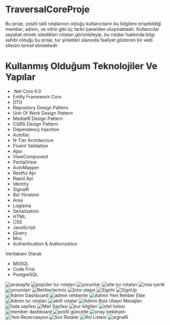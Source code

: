 # TraversalCoreProje
Bu proje, çeşitli tatil rotalarının olduğu kullanıcıların bu bilgilere erişebildiği member, admin, ve vitrin gibi üç farklı panelden oluşmaktadır. Kullanıcılar seyahat etmek istedikleri rotaları görüntüleyip, bu rotalar hakkında bilgi sahibi olduğu bu proje, tur şirketleri alanında faaliyet gösteren bir web sitesini temsil etmektedir.
# Kullanmış Olduğum Teknolojiler Ve Yapılar
* .Net Core 6.0
* Entity Framework Core
* DTO
* Repository Design Pattern
* Unit Of Work Design Pattern
* MediatR Design Pattern
* CQRS Design Pattern
* Dependency Injection
* Autofac
* N-Tier Architecture
* Fluent Validation
* Ajax
* ViewComponent
* PartialView
* AutoMapper
* Restful Api
* Rapid Api
* Identity
* SignalR
* Rol Yönetimi
* Area
* Loglama
* Serialization
* HTML
* CSS
* JavaScript
* jQuery
* Mvc
* Authentication & Authorization

Veritabanı Olarak
* MSSQL
* Code First
* PostgreSQL

![anasayfa](https://github.com/RecepBatur/TraversalCoreProje/assets/100492746/014f80be-552a-4b0e-95a7-75c357f3b423)
![popüler tur rotaları](https://github.com/RecepBatur/TraversalCoreProje/assets/100492746/e89d96cd-eff5-4b7e-807b-aa55391cb370)
![yorumlar](https://github.com/RecepBatur/TraversalCoreProje/assets/100492746/c952ae19-09fa-4aee-8475-9218d5211c81)
![site tur rotaları](https://github.com/RecepBatur/TraversalCoreProje/assets/100492746/19766df6-616f-48a5-840a-acce6221e3c1)
![rota içerik](https://github.com/RecepBatur/TraversalCoreProje/assets/100492746/44b5a1ba-170f-44a8-8cbb-d3cef6ee6f9d)
![yorumlarr](https://github.com/RecepBatur/TraversalCoreProje/assets/100492746/0703a3ea-b9b5-4c07-9522-c3e3e513c9a0)
![Rehberlerimiz](https://github.com/RecepBatur/TraversalCoreProje/assets/100492746/1045ac76-baa4-4076-bcc5-13143ed55ed3)
![bize ulaşın](https://github.com/RecepBatur/TraversalCoreProje/assets/100492746/9dd43ff7-1da0-43ea-ab2c-679452f73484)
![SignIn](https://github.com/RecepBatur/TraversalCoreProje/assets/100492746/43e52616-1b2e-4f37-83ee-ff322e5c35b8)
![SignUp](https://github.com/RecepBatur/TraversalCoreProje/assets/100492746/dd60b657-2c5f-45c9-a4f8-cc06e6e5711b)
![Admin Dashboard](https://github.com/RecepBatur/TraversalCoreProje/assets/100492746/4826077e-851f-4f67-a465-5727c8a86d09)
![admin rehberler](https://github.com/RecepBatur/TraversalCoreProje/assets/100492746/8b19af51-5cf3-46d5-880e-54c2b072620a)
![Admin Yeni Rehber Ekle](https://github.com/RecepBatur/TraversalCoreProje/assets/100492746/6d7c8d01-bc65-4769-94b8-9f75b52704cf)
![Admin tur rotaları](https://github.com/RecepBatur/TraversalCoreProje/assets/100492746/5f46c1e4-fd56-429c-a998-8172b3985a38)
![aktif rotalar](https://github.com/RecepBatur/TraversalCoreProje/assets/100492746/2f073926-7e5c-41c1-bb64-cab7930b1184)
![Admin Bize Ulaşın Mesajları](https://github.com/RecepBatur/TraversalCoreProje/assets/100492746/38966d76-b9f3-4c7b-aa01-40d1d089f5fc)
![hata sayfası](https://github.com/RecepBatur/TraversalCoreProje/assets/100492746/bb7494d4-cb1c-45cc-a952-22ba432ddadd)
![Mail Sayfası](https://github.com/RecepBatur/TraversalCoreProje/assets/100492746/af86c58a-1991-4c5c-878d-06ec883d9b3f)
![kur bilgileri](https://github.com/RecepBatur/TraversalCoreProje/assets/100492746/d3dc52e1-d1a6-415f-9b33-fde8ce1782eb)
![otel listesi](https://github.com/RecepBatur/TraversalCoreProje/assets/100492746/34140f90-b477-4269-89af-20b48ad66814)
![member dashboard](https://github.com/RecepBatur/TraversalCoreProje/assets/100492746/cd4daa37-dcda-4988-8c83-44859e50c3c6)
![profil güncelle](https://github.com/RecepBatur/TraversalCoreProje/assets/100492746/17d163f1-d2ee-4921-afc3-13df9080dc2c)
![onay bekleyen](https://github.com/RecepBatur/TraversalCoreProje/assets/100492746/d140bbeb-736a-4fb2-9d86-9b8670789b06)
![Yeni Rezervasyon](https://github.com/RecepBatur/TraversalCoreProje/assets/100492746/64aa9048-e045-4476-b719-a208013569d2)
![Son Rotalar](https://github.com/RecepBatur/TraversalCoreProje/assets/100492746/6bbff557-6024-4c1d-aba5-9327b94f686c)
![Rol Listesi](https://github.com/RecepBatur/TraversalCoreProje/assets/100492746/be73ce0f-0357-411a-807e-1334497663d9)
![signalR](https://github.com/RecepBatur/TraversalCoreProje/assets/100492746/3024a2ce-d4ce-4d80-b43f-25dd9b6ae543)


